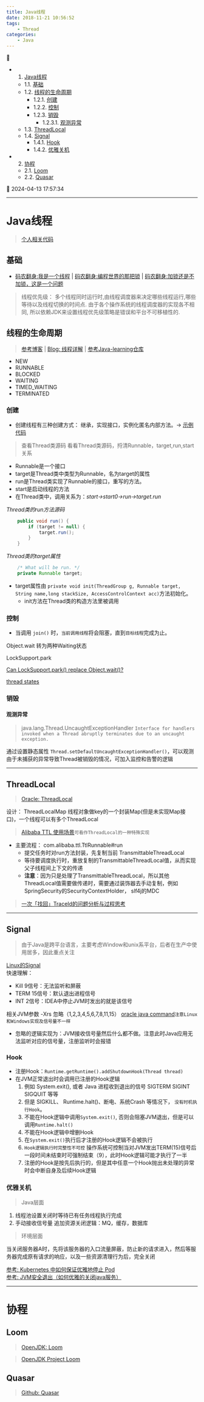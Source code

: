 ```yaml
---
title: Java线程
date: 2018-11-21 10:56:52
tags: 
    - Thread
categories: 
    - Java
---
```


💠

- 1. [Java线程](#java线程)
    - 1.1. [基础](#基础)
    - 1.2. [线程的生命周期](#线程的生命周期)
        - 1.2.1. [创建](#创建)
        - 1.2.2. [控制](#控制)
        - 1.2.3. [销毁](#销毁)
            - 1.2.3.1. [观测异常](#观测异常)
    - 1.3. [ThreadLocal](#threadlocal)
    - 1.4. [Signal](#signal)
        - 1.4.1. [Hook](#hook)
        - 1.4.2. [优雅关机](#优雅关机)
- 2. [协程](#协程)
    - 2.1. [Loom](#loom)
    - 2.2. [Quasar](#quasar)

💠 2024-04-13 17:57:34
****************************************
# Java线程
> [个人相关代码](https://github.com/Kuangcp/JavaBase/tree/thread/src/main/java/com/github/kuangcp)

## 基础
- [码农翻身:我是一个线程](https://mp.weixin.qq.com/s?__biz=MzAxOTc0NzExNg==&mid=416915373&idx=1&sn=f80a13b099237534a3ef777d511d831a&scene=21#wechat_redirect) | [码农翻身:编程世界的那把锁](https://mp.weixin.qq.com/s?__biz=MzAxOTc0NzExNg==&mid=2665513653&idx=1&sn=e30c18c0c1780fb3ef0cdb858ee5201e&chksm=80d67af6b7a1f3e059466302c2c04c14d097c1a5de01cf986df84d4677299542f12b974dfde3&scene=21#wechat_redirect) | [码农翻身:加锁还是不加锁，这是一个问题 ](https://mp.weixin.qq.com/s?__biz=MzAxOTc0NzExNg==&mid=2665513692&idx=1&sn=ef2416a4bb96d64db77e32d5b4c7967e&chksm=80d67a9fb7a1f3898e513cc1d9e96841610bb84aed2dc24cab2d403e74e317e3c447e45e7611&scene=21#wechat_redirect)

> 线程优先级： 多个线程同时运行时,由线程调度器来决定哪些线程运行,哪些等待以及线程切换的时间点. 由于各个操作系统的线程调度器的实现各不相同, 所以依赖JDK来设置线程优先级策略是错误和平台不可移植性的.

## 线程的生命周期
> [参考博客](https://segmentfault.com/a/1190000005006079) | [Blog: 线程详解](http://www.cnblogs.com/riskyer/p/3263032.html) | [参考Java-learning仓库](https://github.com/brianway/java-learning)

- NEW
- RUNNABLE
- BLOCKED
- WAITING
- TIMED_WAITING
- TERMINATED

### 创建
- 创建线程有三种创建方式： 继承，实现接口，实例化匿名内部方法。-> [示例代码](https://github.com/Kuangcp/JavaBase/blob/master/concurrency/src/main/java/thread/HowToCreateThread.java)

> 查看Thread类源码 看看Thread类源码，捋清Runnable，target,run,start关系
- Runnable是一个接口
- target是Thread类中类型为Runnable，名为target的属性
- run是Thread类实现了Runnable的接口，重写的方法。
- start是启动线程的方法
- 在Thread类中，调用关系为：_start->start0->run->target.run_

_Thread类的run方法源码_
```java
    public void run() {
        if (target != null) {
            target.run();
        }
    }
```
_Thread类的target属性_
```java
    /* What will be run. */
    private Runnable target;
```
- target属性由 `private void init(ThreadGroup g, Runnable target, String name,long stackSize, AccessControlContext acc)`方法初始化。
    - init方法在Thread类的构造方法里被调用

### 控制
- 当调用 `join()` 时，`当前调用线程`将会阻塞，直到`目标线程`完成为止。 

Object.wait 转为两种Waiting状态

LockSupport.park

[Can LockSupport.park() replace Object.wait()?](https://stackoverflow.com/questions/39415636/can-locksupport-park-replace-object-wait)

[thread states](https://docs.oracle.com/javase/8/docs/technotes/guides/troubleshoot/tooldescr034.html)

### 销毁

#### 观测异常
> java.lang.Thread.UncaughtExceptionHandler `Interface for handlers invoked when a Thread abruptly terminates due to an uncaught exception.`

通过设置静态属性 `Thread.setDefaultUncaughtExceptionHandler()`，可以观测由于未捕获的异常导致Thread被销毁的情况，可加入监控和告警的逻辑

************************

## ThreadLocal
> [Oracle: ThreadLocal](https://docs.oracle.com/javase/8/docs/api/java/lang/ThreadLocal.html)  

设计： ThreadLocalMap 线程对象做key的一个封装Map(但是未实现Map接口)，一个线程可以有多个ThreadLocal

> [Alibaba TTL 使用场景](https://github.com/alibaba/transmittable-threalocal/issues/123)`可看作ThreadLocal的一种特殊实现`
- 主要流程： com.alibaba.ttl.TtlRunnable#run
    - 提交任务时对run方法封装，先复制当前 TransmittableThreadLocal
    - 等待要调度执行时，重放复制的TransmittableThreadLocal值，从而实现父子线程间上下文的传递
    - **注意**：因为只是处理了TransmittableThreadLocal，所以其他ThreadLocal值需要做传递时，需要通过装饰器去手动复制，例如SpringSecurity的SecurityContextHolder， slf4j的MDC

> [一次「找回」TraceId的问题分析与过程思考](https://tech.meituan.com/2023/04/20/traceid-google-dapper-mtrace.html)

************************
## Signal
> 由于Java是跨平台语言，主要考虑Window和unix系平台，后者在生产中使用居多，因此重点关注

[Linux的Signal](/Linux/Base/LinuxPerformance.md#kill)   
快速理解：
- Kill 9信号：无法监听和屏蔽 
- TERM 15信号：默认退出进程信号
- INT 2信号：IDEA中停止JVM时发出的就是该信号

相关JVM参数 -Xrs 忽略（1,2,3,4,5,6,7,8,11,15） [oracle java command](https://docs.oracle.com/en/java/javase/17/docs/specs/man/java.html)`注意Linux和Windows实现及信号量不一样`
- 忽略的逻辑实现为：JVM接收信号量然后什么都不做。注意此时Java应用无法监听对应的信号量，注册监听时会报错

### Hook  
- 注册Hook：`Runtime.getRuntime().addShutdownHook(Thread thread)`
- 在JVM正常退出时会调用已注册的Hook逻辑
    1. 例如 System.exit(), 或者 Java 进程收到退出的信号 SIGTERM SIGINT SIGQUIT 等等
    1. 但是 SIGKILL、 Runtime.halt()、断电、系统Crash 等情况下， `没有时机执行Hook`。
    1. 不能在Hook逻辑中调用`System.exit()`, 否则会阻塞JVM退出，但是可以调用`Runtime.halt()`
    1. 不能在Hook逻辑中增删Hook
    1. 在`System.exit()`执行后才注册的Hook逻辑不会被执行
    1. `Hook逻辑执行时完整性不可控` 操作系统可控制当对JVM发出TERM(15)信号后一段时间未结束时可强制结束（9），此时Hook逻辑可能才执行了一半
    1. 注册的Hook是按先后执行的，但是其中任意一个Hook抛出未处理的异常时会中断自身及后续Hook逻辑

### 优雅关机
> Java层面
1. 线程池设置关闭时等待已有任务线程执行完成
1. 手动接收信号量 追加资源关闭逻辑：MQ，缓存，数据库

> 环境层面  

当关闭服务器A时，先将该服务器的入口流量屏蔽，防止新的请求进入，然后等服务器完成原有请求的响应，以及一些资源清理行为后，完全关闭

[参考: Kubernetes 中如何保证优雅地停止 Pod](https://cloud.tencent.com/developer/article/1409225)  
[参考: JVM安全退出（如何优雅的关闭java服务）](https://www.cnblogs.com/yuandluck/p/9517700.html)  

************************

# 协程
## Loom
> [OpenJDK: Loom](https://openjdk.java.net/projects/loom/)

> [OpenJDK Project Loom](https://www.baeldung.com/openjdk-project-loom)

## Quasar
> [Github: Quasar](https://github.com/puniverse/quasar)

